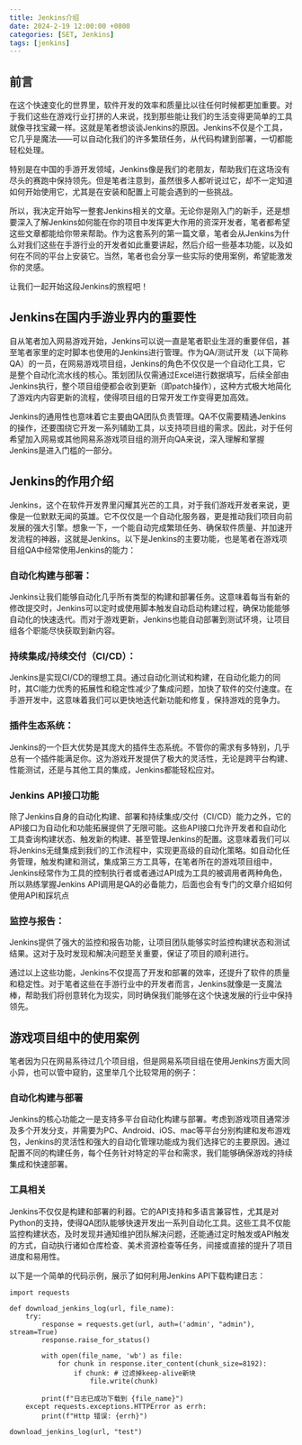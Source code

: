 ```yaml
---
title: Jenkins介绍
date: 2024-2-19 12:00:00 +0800
categories: [SET, Jenkins]
tags: [jenkins]
---
```


## 前言

在这个快速变化的世界里，软件开发的效率和质量比以往任何时候都更加重要。对于我们这些在游戏行业打拼的人来说，找到那些能让我们的生活变得更简单的工具就像寻找宝藏一样。这就是笔者想谈谈Jenkins的原因。Jenkins不仅是个工具，它几乎是魔法——可以自动化我们的许多繁琐任务，从代码构建到部署，一切都能轻松处理。

特别是在中国的手游开发领域，Jenkins像是我们的老朋友，帮助我们在这场没有尽头的赛跑中保持领先。但是笔者注意到，虽然很多人都听说过它，却不一定知道如何开始使用它，尤其是在安装和配置上可能会遇到的一些挑战。

所以，我决定开始写一整套Jenkins相关的文章。无论你是刚入门的新手，还是想要深入了解Jenkins如何能在你的项目中发挥更大作用的资深开发者，笔者都希望这些文章都能给你带来帮助。作为这套系列的第一篇文章，笔者会从Jenkins为什么对我们这些在手游行业的开发者如此重要讲起，然后介绍一些基本功能，以及如何在不同的平台上安装它。当然，笔者也会分享一些实际的使用案例，希望能激发你的灵感。

让我们一起开始这段Jenkins的旅程吧！

## Jenkins在国内手游业界内的重要性

自从笔者加入网易游戏开始，Jenkins可以说一直是笔者职业生涯的重要伴侣，甚至笔者家里的定时脚本也使用的Jenkins进行管理。作为QA/测试开发（以下简称QA）的一员，在网易游戏项目组，Jenkins的角色不仅仅是一个自动化工具，它是整个自动化流水线的核心。策划团队仅需通过Excel进行数据填写，后续全部由Jenkins执行，整个项目组便都会收到更新（即patch操作），这种方式极大地简化了游戏内内容更新的流程，使得项目组的日常开发工作变得更加高效。

Jenkins的通用性也意味着它主要由QA团队负责管理。QA不仅需要精通Jenkins的操作，还要围绕它开发一系列辅助工具，以支持项目组的需求。因此，对于任何希望加入网易或其他网易系游戏项目组的测开向QA来说，深入理解和掌握Jenkins是进入门槛的一部分。

## Jenkins的作用介绍

Jenkins，这个在软件开发界里闪耀其光芒的工具，对于我们游戏开发者来说，更像是一位默默无闻的英雄。它不仅仅是一个自动化服务器，更是推动我们项目向前发展的强大引擎。想象一下，一个能自动完成繁琐任务、确保软件质量、并加速开发流程的神器，这就是Jenkins。以下是Jenkins的主要功能，也是笔者在游戏项目组QA中经常使用Jenkins的能力：

### 自动化构建与部署：

Jenkins让我们能够自动化几乎所有类型的构建和部署任务。这意味着每当有新的修改提交时，Jenkins可以定时或使用脚本触发自动启动构建过程，确保功能能够自动化的快速迭代。而对于游戏更新，Jenkins也能自动部署到测试环境，让项目组各个职能尽快获取到新内容。

### 持续集成/持续交付（CI/CD）：

Jenkins是实现CI/CD的理想工具。通过自动化测试和构建，在自动化能力的同时，其CI能力优秀的拓展性和稳定性减少了集成问题，加快了软件的交付速度。在手游开发中，这意味着我们可以更快地迭代新功能和修复，保持游戏的竞争力。

### 插件生态系统：

Jenkins的一个巨大优势是其庞大的插件生态系统。不管你的需求有多特别，几乎总有一个插件能满足你。这为游戏开发提供了极大的灵活性，无论是跨平台构建、性能测试，还是与其他工具的集成，Jenkins都能轻松应对。

### Jenkins API接口功能

除了Jenkins自身的自动化构建、部署和持续集成/交付（CI/CD）能力之外，它的API接口为自动化和功能拓展提供了无限可能。这些API接口允许开发者和自动化工具查询构建状态、触发新的构建、甚至管理Jenkins的配置。这意味着我们可以将Jenkins无缝集成到我们的工作流程中，实现更高级的自动化策略。如自动化任务管理，触发构建和测试，集成第三方工具等，在笔者所在的游戏项目组中，Jenkins经常作为工具的控制执行者或者通过API成为工具的被调用者两种角色，所以熟练掌握Jenkins API调用是QA的必备能力，后面也会有专门的文章介绍如何使用API和踩坑点

### 监控与报告：

Jenkins提供了强大的监控和报告功能，让项目团队能够实时监控构建状态和测试结果。这对于及时发现和解决问题至关重要，保证了项目的顺利进行。

通过以上这些功能，Jenkins不仅提高了开发和部署的效率，还提升了软件的质量和稳定性。对于笔者这些在手游行业中的开发者而言，Jenkins就像是一支魔法棒，帮助我们将创意转化为现实，同时确保我们能够在这个快速发展的行业中保持领先。

## 游戏项目组中的使用案例

笔者因为只在网易系待过几个项目组，但是网易系项目组在使用Jenkins方面大同小异，也可以管中窥豹，这里举几个比较常用的例子：

### 自动化构建与部署

Jenkins的核心功能之一是支持多平台自动化构建与部署。考虑到游戏项目通常涉及多个开发分支，并需要为PC、Android、iOS、mac等平台分别构建和发布游戏包，Jenkins的灵活性和强大的自动化管理功能成为我们选择它的主要原因。通过配置不同的构建任务，每个任务针对特定的平台和需求，我们能够确保游戏的持续集成和快速部署。

### 工具相关

Jenkins不仅仅是构建和部署的利器。它的API支持和多语言兼容性，尤其是对Python的支持，使得QA团队能够快速开发出一系列自动化工具。这些工具不仅能监控构建状态，及时发现并通知维护团队解决问题，还能通过定时触发或API触发的方式，自动执行诸如仓库检查、美术资源检查等任务，间接或直接的提升了项目进度和易用性。

以下是一个简单的代码示例，展示了如何利用Jenkins API下载构建日志：
```
import requests

def download_jenkins_log(url, file_name):
    try:
        response = requests.get(url, auth=('admin', "admin"), stream=True)
        response.raise_for_status()

        with open(file_name, 'wb') as file:
            for chunk in response.iter_content(chunk_size=8192): 
                if chunk: # 过滤掉keep-alive新块
                    file.write(chunk)

        print(f"日志已成功下载到 {file_name}")
    except requests.exceptions.HTTPError as errh:
        print(f"Http 错误: {errh}")

download_jenkins_log(url, "test")
```